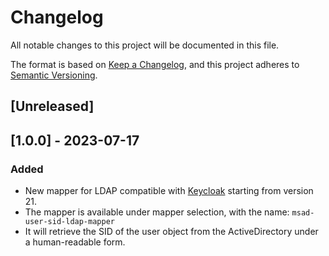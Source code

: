 # Changelog

All notable changes to this project will be documented in this file.

The format is based on [Keep a Changelog](https://keepachangelog.com/en/1.0.0/),
and this project adheres to [Semantic Versioning](https://semver.org/spec/v2.0.0.html).

## [Unreleased]

## [1.0.0] - 2023-07-17

### Added

- New mapper for LDAP compatible with [Keycloak](https://www.keycloak.org/) starting from version 21.
- The mapper is available under mapper selection, with the name: ```msad-user-sid-ldap-mapper```
- It will retrieve the SID of the user object from the ActiveDirectory under a human-readable form.
